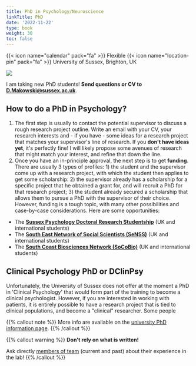 ```yaml
---
title: PhD in Psychology/Neuroscience
linkTitle: PhD
date: '2022-11-22'
type: book
weight: 30
toc: false
---
```


{{< icon name="calendar" pack="fa" >}} Flexible
{{< icon name="location-pin" pack="fa" >}} University of Sussex, Brighton, UK

![](doctorate.jpg)


I am taking new PhD students! **Send questions or CV to D.Makowski@sussex.ac.uk**.

## How to do a PhD in Psychology?

1. The first step is usually to contact the potential supervisor to discuss a rough research project outline. Write an email with your CV, your research interests and - if you have - some ideas for a research project that matches your supervisor's line of research. If you **don't have ideas yet**, it's perfectly fine! I will likely propose some avenues of research that might match your interest, and refine that down the line.
2. Once you have an in-principle approval, the next step is to get **funding**. There are usually 3 types of profiles: 1) the student and the supervisor come up with a research project, with which the student then applies to get some scholarship: 2) the supervisor already has a scholarship for a specific project that he obtained a grant for, and will recruit a PhD for that research project; 3) the student already secured a scholarship that allows them to pursue a PhD with the supervisor of their choice. However, funding is a tough topic, with many other possibilities and case-by-case considerations. Here are some opportunities:
- The [**Sussex Psychology Doctoral Research Studentship**](https://archive.sussex.ac.uk/study/scholarships/1525-Psychology-Doctoral-Research-Studentship-UK-and-International) (UK and international students)
- The [**South East Network of Social Scientists (SeNSS)**](https://senss-dtp.ac.uk/apply) (UK and international students)
- The [**South Coast Biosciences Network (SoCoBio)**](https://southcoastdtp.ac.uk/funding/) (UK and international students)


## Clinical Psychology PhD or DClinPsy

Unfortunately, the University of Sussex does not offer at the moment a PhD in 'Clinical Psychology' that would form part of the training to become a clinical psychologist. However, if you are interested in working with patients, it is entirely possible to have a research project that is tied to clinical populations, and become a "clinical" researcher. Some people


{{% callout note %}}
More info are available on the [university PhD information page](https://www.sussex.ac.uk/schools/psychology/study/phd).
{{% /callout %}}

{{% callout warning %}}
**Don't rely on what is written!**

Ask directly [members of team](/people/) (current and past) about their experience in the lab!
{{% /callout %}}